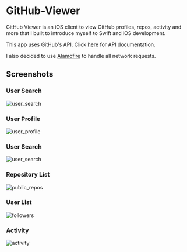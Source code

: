 # GitHub-Viewer
GitHub Viewer is an iOS client to view GitHub profiles, repos, activity and more that I built to introduce myself to Swift and iOS development.

This app uses GitHub's API. Click [here](https://developer.github.com/v3/) for API documentation.

I also decided to use [Alamofire](https://github.com/Alamofire/Alamofire) to handle all network requests.

## Screenshots
### User Search
![user_search](/Screenshots/user_search.png)

### User Profile
![user_profile](/Screenshots/user_profile.png)

### User Search
![user_search](/Screenshots/user_search.png)

### Repository List
![public_repos](/Screenshots/public_repos.png)

### User List
![followers](/Screenshots/followers.png)

### Activity
![activity](/Screenshots/activity.png)
